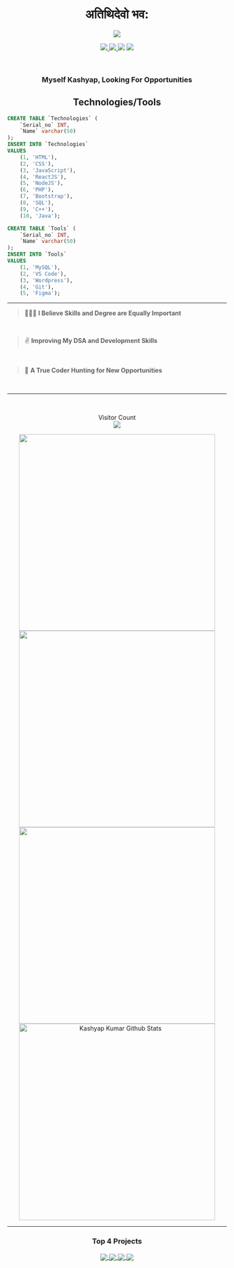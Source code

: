 <h1 align="center">
  अतिथिदेवो भव:
</h1>

<div align="center">
  <img src="https://media.giphy.com/media/nNKHksPjJDSeV3CUqm/giphy.gif">
</div>

<p align="center">
  <a href="https://www.instagram.com/codingomega/" alt="Instgram Follow">
    <img src="https://img.shields.io/badge/Instagram-ef2b42?style=for-the-badge&logo=instagram&logoColor=white"/>
  </a>
  <a href="http://kashyapkumar.netlify.app/" alt="Portfolio">
    <img src="https://img.shields.io/badge/Portfolio-059862?style=for-the-badge&logoColor=white"/>
  <a href="https://www.linkedin.com/in/kashyapkumar/" alt="Linkedin">
    <img src="https://img.shields.io/badge/LinkedIn-1b5be5?style=for-the-badge&logo=linkedin&logoColor=white"/></a>
  </a>
  <a href="https://www.youtube.com/c/codingomega/" alt="Linkedin">
    <img src="https://img.shields.io/badge/youtube-fb3536.svg?&style=for-the-badge&logo=youtube&logoColor=white"/></a>
  </a>
</p>

<br>

<h3 align="center">
  Myself Kashyap, Looking For Opportunities
</h3>

<h2 align="center">Technologies/Tools</h2>

```sql
CREATE TABLE `Technologies` (
    `Serial_no` INT,
    `Name` varchar(50)
);
INSERT INTO `Technologies`
VALUES 
    (1, 'HTML'),
    (2, 'CSS'),
    (3, 'JavaScript'),
    (4, 'ReactJS'),
    (5, 'NodeJS'),
    (6, 'PHP'),
    (7, 'Bootstrap'),
    (8, 'SQL'),
    (9, 'C++'),
    (10, 'Java');

CREATE TABLE `Tools` (
    `Serial_no` INT,
    `Name` varchar(50)
);
INSERT INTO `Tools`
VALUES 
    (1, 'MySQL'),
    (2, 'VS Code'),
    (3, 'Wordpress'),
    (4, 'Git'),
    (5, 'Figma');
```

<hr style="color: #06d6a0">

> 🙋🏻‍♂️ **I Believe Skills and Degree are Equally Important**
<br>

> ✌️ **Improving My DSA and Development Skills**
<br>

> 💬 **A True Coder Hunting for New Opportunities**
<br>

<hr>

<br>

<p align="center">
  Visitor Count<br>
  <img src="https://profile-counter.glitch.me/kashyapkumar-pdf/count.svg" />
</p>

<div align="center">
  <img width="450px" src="https://github-readme-stats.vercel.app/api?username=kashyapkumar-pdf&&show_icons=true&title_color=2ef2a7&icon_color=2ef2a7&text_color=efefef&bg_color=2E3440&hide_border=true">
  <img width="450px" src="https://leetcode.card.workers.dev/KashyapKumar?theme=nord&font=baloo">
  <img width="450px" src="https://github-readme-stats.vercel.app/api/top-langs/?username=kashyapkumar-pdf&theme=nord&hide=jupyter%20notebook&layout=compact&langs_count=8&bg_color=2E3440&title_color=2ef2a7&hide_border=true">
  <img width="450px" src="https://github-readme-streak-stats.herokuapp.com/?user=kashyapkumar-pdf&theme=nord&hide_border=true" alt="Kashyap Kumar Github Stats" />
</div>

<hr>

<h3 align="center">Top 4 Projects</h3>
<div align="center">
  <a href="https://github.com/kashyapkumar-pdf/Bookmarker">
    <img align="center" src="https://github-readme-stats.vercel.app/api/pin/?username=kashyapkumar-pdf&repo=Bookmarker" />
  </a>
  <a href="https://github.com/kashyapkumar-pdf/EasyParking">
    <img align="center" src="https://github-readme-stats.vercel.app/api/pin/?username=kashyapkumar-pdf&repo=EasyParking" />
  </a>
  <a href="https://github.com/kashyapkumar-pdf/Comment-System">
    <img align="center" src="https://github-readme-stats.vercel.app/api/pin/?username=kashyapkumar-pdf&repo=Comment-System" />
  </a>
  <a href="https://github.com/kashyapkumar-pdf/StocksStore">
    <img align="center" src="https://github-readme-stats.vercel.app/api/pin/?username=kashyapkumar-pdf&repo=StocksStore" />
  </a>
</div>
